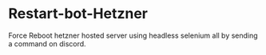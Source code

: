 # Restart-bot-Hetzner

Force Reboot hetzner hosted server using headless selenium all by sending a command on discord.

